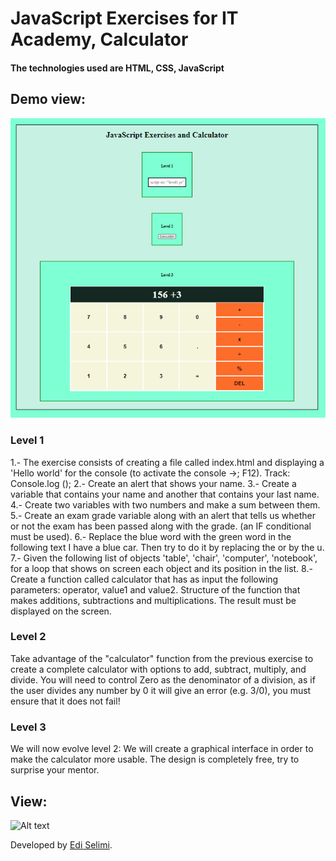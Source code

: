 # JavaScript Exercises for IT Academy, Calculator

#### The technologies used are HTML, CSS, JavaScript

## Demo view:
![Alt text](./img/view.png?raw=true "Layout")


### Level 1
1.- The exercise consists of creating a file called index.html and displaying a 'Hello world' for the console (to activate the console ->; F12). Track: Console.log ();
2.- Create an alert that shows your name.
3.- Create a variable that contains your name and another that contains your last name.
4.- Create two variables with two numbers and make a sum between them.
5.- Create an exam grade variable along with an alert that tells us whether or not the exam has been passed along with the grade. (an IF conditional must be used).
6.- Replace the blue word with the green word in the following text I have a blue car. Then try to do it by replacing the or by the u.
7.- Given the following list of objects 'table', 'chair', 'computer', 'notebook', for a loop that shows on screen each object and its position in the list.
8.- Create a function called calculator that has as input the following parameters: operator, value1 and value2.
Structure of the function that makes additions, subtractions and multiplications. The result must be displayed on the screen.

### Level 2
Take advantage of the "calculator" function from the previous exercise to create a complete calculator with options to add, subtract, multiply, and divide. You will need to control Zero as the denominator of a division, as if the user divides any number by 0 it will give an error (e.g. 3/0), you must ensure that it does not fail!

### Level 3
We will now evolve level 2: We will create a graphical interface in order to make the calculator more usable. The design is completely free, try to surprise your mentor.


## View:
![Alt text](./assets/media/picture1.png?raw=true "Layout")


Developed by [Edi Selimi](https://ediselimi.com/).